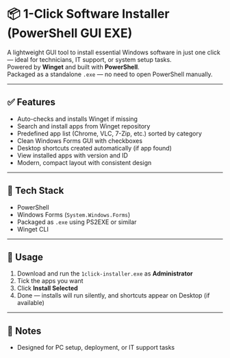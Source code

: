 # 📦 1-Click Software Installer (PowerShell GUI EXE)

A lightweight GUI tool to install essential Windows software in just one click — ideal for technicians, IT support, or system setup tasks.  
Powered by **Winget** and built with **PowerShell**.  
Packaged as a standalone `.exe` — no need to open PowerShell manually.

---

## ✅ Features

- Auto-checks and installs Winget if missing
- Search and install apps from Winget repository
- Predefined app list (Chrome, VLC, 7-Zip, etc.) sorted by category
- Clean Windows Forms GUI with checkboxes
- Desktop shortcuts created automatically (if app found)
- View installed apps with version and ID
- Modern, compact layout with consistent design

---

## 🧰 Tech Stack

- PowerShell
- Windows Forms (`System.Windows.Forms`)
- Packaged as `.exe` using PS2EXE or similar
- Winget CLI

---

## 📌 Usage

1. Download and run the `1click-installer.exe` as **Administrator**
2. Tick the apps you want
3. Click **Install Selected**
4. Done — installs will run silently, and shortcuts appear on Desktop (if available)

---

## 📎 Notes

- Designed for PC setup, deployment, or IT support tasks
